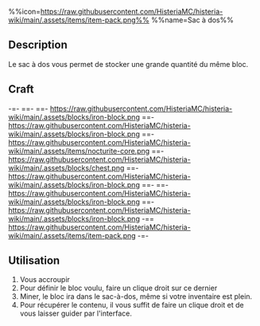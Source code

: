 %%icon=https://raw.githubusercontent.com/HisteriaMC/histeria-wiki/main/.assets/items/item-pack.png%%
%%name=Sac à dos%%

## Description
Le sac à dos vous permet de stocker une grande quantité du même bloc.

## Craft
-=-
 ==- 
 ==- https://raw.githubusercontent.com/HisteriaMC/histeria-wiki/main/.assets/blocks/iron-block.png
 ==- https://raw.githubusercontent.com/HisteriaMC/histeria-wiki/main/.assets/blocks/iron-block.png
 ==- https://raw.githubusercontent.com/HisteriaMC/histeria-wiki/main/.assets/items/nocturite-core.png
 ==- https://raw.githubusercontent.com/HisteriaMC/histeria-wiki/main/.assets/blocks/chest.png
 ==- https://raw.githubusercontent.com/HisteriaMC/histeria-wiki/main/.assets/blocks/iron-block.png
 ==- 
 ==- https://raw.githubusercontent.com/HisteriaMC/histeria-wiki/main/.assets/blocks/iron-block.png
 ==- https://raw.githubusercontent.com/HisteriaMC/histeria-wiki/main/.assets/blocks/iron-block.png
 -== https://raw.githubusercontent.com/HisteriaMC/histeria-wiki/main/.assets/items/item-pack.png
-=-

## Utilisation
1. Vous accroupir
2. Pour définir le bloc voulu, faire un clique droit sur ce dernier
3. Miner, le bloc ira dans le sac-à-dos, même si votre inventaire est plein.
4. Pour récupérer le contenu, il vous suffit de faire un clique droit et de vous laisser guider par l'interface.

